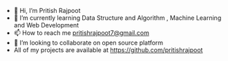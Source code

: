 - 👋 Hi, I’m Pritish Rajpoot 
- 🌱 I’m currently learning Data Structure and Algorithm , Machine Learning and Web Development
- 📫 How to reach me pritishrajpoot7@gmail.com
- 💞️ I’m looking to collaborate on open source platform
-  All of my projects are available at https://github.com/pritishrajpoot

<!---
pritishrajpoot/pritishrajpoot is a ✨ special ✨ repository because its `README.md` (this file) appears on your GitHub profile.
You can click the Preview link to take a look at your changes.
--->
